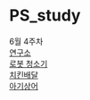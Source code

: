 # PS_study
6월 4주차 <br>
<A href = "https://www.acmicpc.net/problem/14502" > 연구소  </A><br>
<A href = "https://www.acmicpc.net/problem/14503" > 로봇 청소기  </A><br>
<A href = "https://www.acmicpc.net/problem/15686" > 치킨배달  </A><br>
<A href = "https://www.acmicpc.net/problem/16236" > 아기상어  </A><br>
